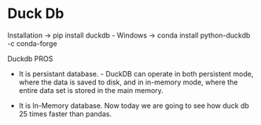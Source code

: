 # Duck Db
Installation
-> pip install duckdb - Windows
-> conda install python-duckdb -c conda-forge 

Duckdb PROS
* It is persistant database. - DuckDB can operate in both persistent mode, where the data is saved to disk, and in in-memory mode, where the entire data set is stored in the main memory.

* It is In-Memory database.
Now today we are going to see how duck db 25 times faster than pandas.